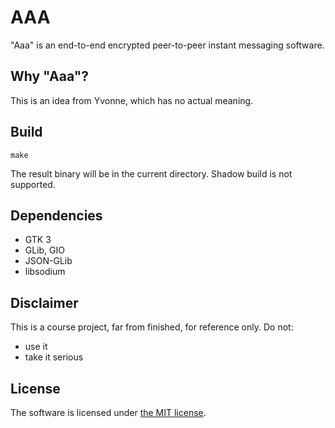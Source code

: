 # AAA

"Aaa" is an end-to-end encrypted peer-to-peer instant messaging software.

## Why "Aaa"?

This is an idea from Yvonne, which has no actual meaning.

## Build

```
make
```

The result binary will be in the current directory. Shadow build is not supported.

## Dependencies

- GTK 3
- GLib, GIO
- JSON-GLib
- libsodium

## Disclaimer

This is a course project, far from finished, for reference only. Do not:

- use it
- take it serious

## License

The software is licensed under [the MIT license](COPYING).
